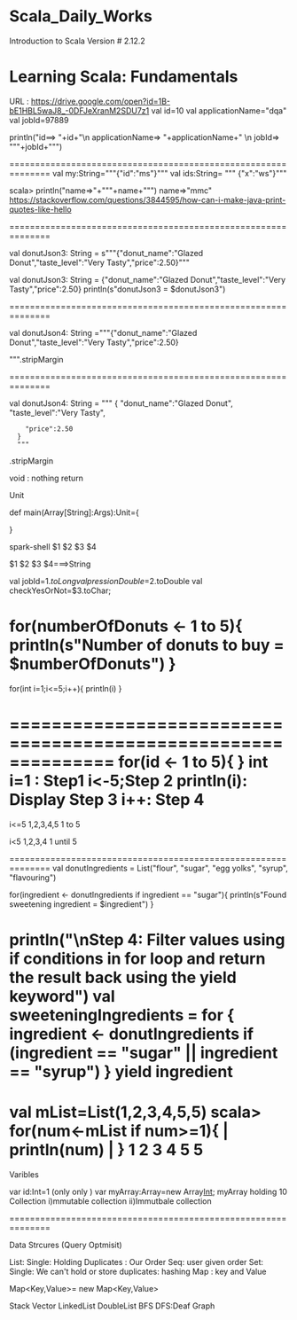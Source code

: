 # Scala_Daily_Works

Introduction to Scala Version # 2.12.2

# Learning Scala: Fundamentals

URL : https://drive.google.com/open?id=1B-bE1HBL5waJ8_-0DFJeXranM2SDU7z1
val id=10
val applicationName="dqa"
val jobId=97889

println("id==> "+id+"\n applicationName=>  "+applicationName+" \n jobId=> """+jobId+""")

==============================================================
val my:String="""{"id":"ms"}"""
val ids:String= """ {"x":"ws"}"""

scala>  println("name=>"+"\""+name+"\"")
name=>"mmc"
https://stackoverflow.com/questions/3844595/how-can-i-make-java-print-quotes-like-hello

==============================================================

val donutJson3: String = s"""{"donut_name":"Glazed Donut","taste_level":"Very Tasty","price":2.50}"""

val donutJson3: String = {"donut_name":"Glazed Donut","taste_level":"Very Tasty","price":2.50}
println(s"donutJson3 = $donutJson3")

==============================================================

val donutJson4: String ="""{"donut_name":"Glazed Donut","taste_level":"Very Tasty","price":2.50}

""".stripMargin

==============================================================

val donutJson4: String =
    """
      {
      "donut_name":"Glazed Donut",
      "taste_level":"Very Tasty",
  
        "price":2.50
      }
      """
 .stripMargin

 
 void : nothing return
 
 Unit
 
 def main(Array[String]:Args):Unit={
 
 }
 
 spark-shell $1 $2 $3 $4
 
 
 $1 $2 $3 $4===>String
 
 val jobId=$1.toLong
 val pressionDouble=$2.toDouble 
 val checkYesOrNot=$3.toChar;
 
 
 for(numberOfDonuts <- 1 to 5){
  println(s"Number of donuts to buy = $numberOfDonuts")
}
==============================================================
for(int i=1;i<=5;i++){
  println(i)
}

==============================================================
for(id <- 1 to 5){
}
int i=1 : Step1
i<-5;Step 2
println(i): Display Step 3
i++: Step 4
==============================================================

i<=5  1,2,3,4,5  1 to 5

i<5 1,2,3,4 1 until 5

==============================================================
val donutIngredients = List("flour", "sugar", "egg yolks", "syrup", "flavouring")

for(ingredient <- donutIngredients if ingredient == "sugar"){
  println(s"Found sweetening ingredient = $ingredient")
}

println("\nStep 4: Filter values using if conditions in for loop and return the result back using the yield keyword")
val sweeteningIngredients = for {
  ingredient <- donutIngredients
  if (ingredient == "sugar" || ingredient == "syrup")
} yield ingredient
==============================================================
val mList=List(1,2,3,4,5,5)
scala> for(num<-mList if num>=1){
     | println(num)
     | }
1
2
3
4
5
5
==============================================================

Varibles

var id:Int=1 (only only )
var myArray:Array=new Array[Int](10);
myArray holding 10
Collection 
i)mmutable collection 
ii)Immutbale collection 

==============================================================


Data Strcures (Query Optmisit)

List: Single: Holding Duplicates : Our Order 
Seq: user given order
Set: Single: We can't hold or store duplicates: hashing 
Map : key and Value

Map<Key,Value>= new Map<Key,Value>


Stack
Vector
LinkedList
DoubleList
BFS
DFS:Deaf
Graph
 
